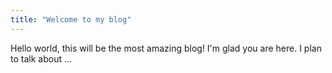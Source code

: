 ```yaml
---
title: "Welcome to my blog"
---
```

Hello world, this will be the most amazing blog!
I'm glad you are here. I plan to talk about ...
